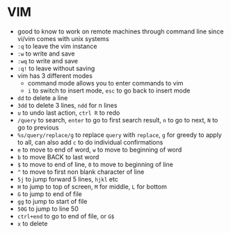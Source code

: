 # VIM
- good to know to work on remote machines through command line since vi/vim comes with unix systems
- `:q` to leave the vim instance
- `:w` to write and save
- `:wq` to write and save
- `:q!` to leave without saving
- vim has 3 different modes
  - command mode allows you to enter commands to vim
  - `i` to switch to insert mode, `esc` to go back to insert mode
- `dd` to delete a line
- `3dd` to delete 3 lines, `ndd` for n lines
- `u` to undo last action, `ctrl R` to redo
- `/query` to search, `enter` to go to first search result, `n` to go to next, `N` to go to previous
- `%s/query/replace/g` to replace `query` with `replace`, `g` for greedy to apply to all, can also add `c` to do individual confirmations
- `e` to move to end of word, `w` to move to beginning of word
- `b` to move BACK to last word
- `$` to move to end of line, `0` to move to beginning of line
- `^` to move to first non blank character of line
- `5j` to jump forward 5 lines, `hjkl` etc
- `H` to jump to top of screen, `M` for middle, `L` for bottom
- `G` to jump to end of file
- `gg` to jump to start of file
- `50G` to jump to line 50
- `ctrl+end` to go to end of file, or `G$`
- `x` to delete